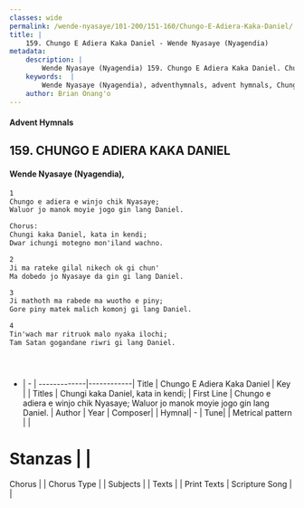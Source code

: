 ```yaml
---
classes: wide
permalink: /wende-nyasaye/101-200/151-160/Chungo-E-Adiera-Kaka-Daniel/
title: |
    159. Chungo E Adiera Kaka Daniel - Wende Nyasaye (Nyagendia)
metadata:
    description: |
        Wende Nyasaye (Nyagendia) 159. Chungo E Adiera Kaka Daniel. Chungo e adiera e winjo chik Nyasaye; Waluor jo manok moyie jogo gin lang Daniel.  Chorus: Chungi kaka Daniel, kata in kendi; Dwar ichungi motegno mon'iland wachno.  
    keywords:  |
        Wende Nyasaye (Nyagendia), adventhymnals, advent hymnals, Chungo E Adiera Kaka Daniel, Chungo e adiera e winjo chik Nyasaye; Waluor jo manok moyie jogo gin lang Daniel.. Chungi kaka Daniel, kata in kendi;
    author: Brian Onang'o
---
```


#### Advent Hymnals
## 159. CHUNGO E ADIERA KAKA DANIEL
####  Wende Nyasaye (Nyagendia),

```txt
1
Chungo e adiera e winjo chik Nyasaye;
Waluor jo manok moyie jogo gin lang Daniel.

Chorus:
Chungi kaka Daniel, kata in kendi;
Dwar ichungi motegno mon'iland wachno.

2
Ji ma rateke gilal nikech ok gi chun'
Ma dobedo jo Nyasaye da gin gi lang Daniel.

3
Ji mathoth ma rabede ma wuotho e piny;
Gore piny matek malich komonj gi lang Daniel.

4
Tin'wach mar ritruok malo nyaka ilochi;
Tam Satan gogandane riwri gi lang Daniel.





```

- |   -  |
-------------|------------|
Title | Chungo E Adiera Kaka Daniel |
Key |  |
Titles | Chungi kaka Daniel, kata in kendi; |
First Line | Chungo e adiera e winjo chik Nyasaye; Waluor jo manok moyie jogo gin lang Daniel. |
Author | 
Year | 
Composer| |
Hymnal|  - |
Tune|  |
Metrical pattern | |
# Stanzas |  |
Chorus |  |
Chorus Type |  |
Subjects | |
Texts |  |
Print Texts | 
Scripture Song |  |
    
